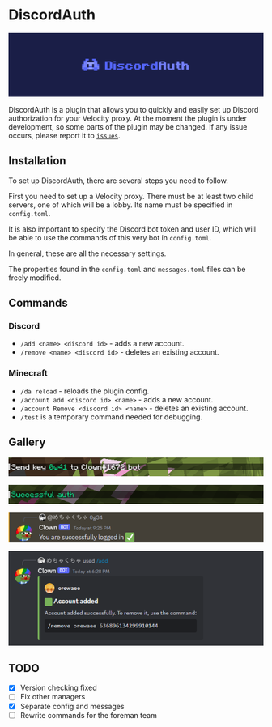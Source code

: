 # DiscordAuth

![DiscordAuth](pictures/banner.png)

DiscordAuth is a plugin that allows you to quickly and easily set up Discord authorization for your Velocity proxy.
At the moment the plugin is under development, so some parts of the plugin may be changed.
If any issue occurs, please report it to [`issues`](https://github.com/orewaee/DiscordAuth/issues).


## Installation

To set up DiscordAuth, there are several steps you need to follow.

First you need to set up a Velocity proxy.
There must be at least two child servers, one of which will be a lobby.
Its name must be specified in `config.toml`.

It is also important to specify the Discord bot token and user ID,
which will be able to use the commands of this very bot in `config.toml`.

In general, these are all the necessary settings.

The properties found in the `config.toml` and `messages.toml` files can be freely modified.


## Commands

### Discord

- `/add <name> <discord id>` - adds a new account.
- `/remove <name> <discord id>` - deletes an existing account.

### Minecraft

- `/da reload` - reloads the plugin config.
- `/account add <discord id> <name>` - adds a new account.
- `/account Remove <discord id> <name>` - deletes an existing account.
- `/test` is a temporary command needed for debugging.


## Gallery

![](pictures/key.png)

![](pictures/minecraft_success.png)

![](pictures/discord_success.png)

![](pictures/discord_add.png)


## TODO
- [x] Version checking fixed
- [ ] Fix other managers
- [x] Separate config and messages
- [ ] Rewrite commands for the foreman team